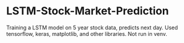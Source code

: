 # LSTM-Stock-Market-Prediction
Training a LSTM model on 5 year stock data, predicts next day. Used tensorflow, keras, matplotlib, and other libraries. Not run in venv.
